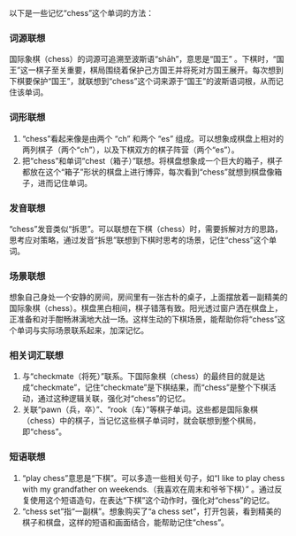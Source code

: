 以下是一些记忆“chess”这个单词的方法：

### 词源联想
国际象棋（chess）的词源可追溯至波斯语“shāh”，意思是“国王” 。下棋时，“国王”这一棋子至关重要，棋局围绕着保护己方国王并将死对方国王展开。每次想到下棋要保护“国王”，就联想到“chess”这个词来源于“国王”的波斯语词根，从而记住该单词。

### 词形联想
1. “chess”看起来像是由两个 “ch” 和两个 “es” 组成。可以想象成棋盘上相对的两列棋子（两个“ch”），以及下棋双方的棋子阵营（两个“es”）。
2. 把“chess”和单词“chest（箱子）”联想。将棋盘想象成一个巨大的箱子，棋子都放在这个“箱子”形状的棋盘上进行博弈，每次看到“chess”就想到棋盘像箱子，进而记住单词。

### 发音联想
“chess”发音类似“拆思”。可以联想在下棋（chess）时，需要拆解对方的思路，思考应对策略，通过发音“拆思”联想到下棋时思考的场景，记住“chess”这个单词。

### 场景联想
想象自己身处一个安静的房间，房间里有一张古朴的桌子，上面摆放着一副精美的国际象棋（chess）。棋盘黑白相间，棋子错落有致。阳光透过窗户洒在棋盘上，正准备和对手酣畅淋漓地大战一场。这样生动的下棋场景，能帮助你将“chess”这个单词与实际场景联系起来，加深记忆。

### 相关词汇联想
1. 与“checkmate（将死）”联系。下国际象棋（chess）的最终目的就是达成“checkmate”，记住“checkmate”是下棋结果，而“chess”是整个下棋活动，通过这种逻辑关联，强化对“chess”的记忆。
2. 关联“pawn（兵，卒）”、“rook（车）”等棋子单词。这些都是国际象棋（chess）中的棋子，当记忆这些棋子单词时，就会联想到整个棋局，即“chess”。

### 短语联想
1. “play chess”意思是“下棋”。可以多造一些相关句子，如“I like to play chess with my grandfather on weekends.（我喜欢在周末和爷爷下棋）” 。通过反复使用这个短语造句，在表达“下棋”这个动作时，强化对“chess”的记忆。
2. “chess set”指“一副棋”。想象购买了“a chess set”，打开包装，看到精美的棋子和棋盘，这样的短语和画面结合，能帮助记住“chess”。 